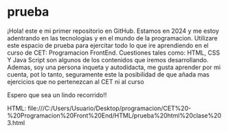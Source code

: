 # prueba
¡Hola! este e mi primer repositorio en GitHub. Estamos en 2024 y me estoy adentrando en las tecnologias y en el mundo de la programacion.
Utilizare este espacio de prueba para ejercitar todo lo que ire aprendiendo en el curso de CET: Programacion FrontEnd. 
Cuestiones tales como: HTML, CSS Y Java Script son algunos de los contenidos que iremos desarrollando. Ademas, soy una persona inqueta y autodidacta, me gusta aprender por mi cuenta,
pot lo tanto, seguramente este la posibilidad de que añada mas ejercicios que no pertenezcan al CET ni al curso 


Espero que sea un lindo recorrido!!

HTML:
    file:///C:/Users/Usuario/Desktop/programacion/CET%20-%20Programacion%20Front%20End/HTML/prueba%20html%20clase%203.html
    
